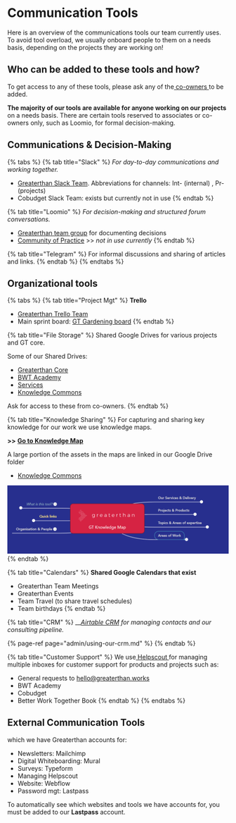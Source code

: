 # Communication Tools

Here is an overview of the communications tools our team currently uses. To avoid tool overload, we usually onboard people to them on a needs basis, depending on the projects they are working on!

## Who can be added to these tools and how? 

To get access to any of these tools, please ask any of the[ co-owners ](../about-greaterthan/list-of-co-owners-and-associates.md#co-owners)to be added.

**The majority of our tools are available for anyone working on our projects** on a needs basis. There are certain tools reserved to associates or co-owners only, such as Loomio, for formal decision-making. 

## Communications & Decision-Making

{% tabs %}
{% tab title="Slack" %}
_For day-to-day communications and working together._ 

* [Greaterthan Slack Team](http://greaterfinance.slack.com). Abbreviations for channels: Int- \(internal\) , Pr- \(projects\) 
* Cobudget Slack Team: exists but currently not in use
{% endtab %}

{% tab title="Loomio" %}
_For decision-making and structured forum conversations._

* [Greaterthan team group](https://www.loomio.org/g/w924AJC6/greaterthan-core) for documenting decisions
* [Community of Practice](https://www.loomio.org/g/CI3j26MK/greaterthan-community) &gt;&gt; _not in use currently_
{% endtab %}

{% tab title="Telegram" %}
For informal discussions and sharing of articles and links. 
{% endtab %}
{% endtabs %}

## Organizational tools

{% tabs %}
{% tab title="Project Mgt" %}
**Trello**

* [Greaterthan Trello Team](https://trello.com/greaterthanfinancial)
* Main sprint board: [GT Gardening board](https://trello.com/b/s4wwfH9Q/greaterthan-human-sprint-board)
{% endtab %}

{% tab title="File Storage" %}
Shared Google Drives for various projects and GT core. 

Some of our Shared Drives:

* [Greaterthan Core](https://drive.google.com/drive/u/0/folders/0AEdklBnH3X34Uk9PVA)
* [BWT Academy](https://drive.google.com/drive/u/1/folders/0ABmjriKbYg2iUk9PVA)
* [Services](https://drive.google.com/drive/u/1/folders/0AN9NkdrnXeqdUk9PVA)
* [Knowledge Commons](https://drive.google.com/drive/u/1/folders/0AMicdnwGdCaEUk9PVA)

Ask for access to these from co-owners.
{% endtab %}

{% tab title="Knowledge Sharing" %}
For capturing and sharing key knowledge for our work we use knowledge maps.

**&gt;&gt;** [**Go to Knowledge Map**](https://www.mindmeister.com/1008538106)

A large portion of the assets in the maps are linked in our Google Drive folder

* [Knowledge Commons](https://drive.google.com/drive/u/1/folders/0AMicdnwGdCaEUk9PVA)

![](../.gitbook/assets/image%20%289%29.png)
{% endtab %}

{% tab title="Calendars" %}
**Shared Google Calendars that exist**

* Greaterthan Team Meetings
* Greaterthan Events
* Team Travel \(to share travel schedules\)
* Team birthdays
{% endtab %}

{% tab title="CRM" %}
\_\_[_Airtable CRM_](admin/using-our-crm.md) _for managing contacts and our consulting pipeline._ 

{% page-ref page="admin/using-our-crm.md" %}
{% endtab %}

{% tab title="Customer Support" %}
We use[ Helpscout ](https://www.helpscout.com/)for managing multiple inboxes for customer support for products and projects such as: 

* General requests to hello@greaterthan.works
* BWT Academy 
* Cobudget
* Better Work Together Book 
{% endtab %}
{% endtabs %}

## External Communication Tools 

which we have Greaterthan accounts for:

* Newsletters: Mailchimp
* Digital Whiteboarding: Mural
* Surveys: Typeform
* Managing Helpscout
* Website: Webflow
* Password mgt: Lastpass

To automatically see which websites and tools we have accounts for,  you must be added to our **Lastpass** account.



